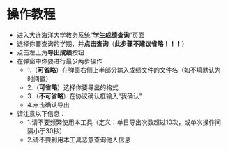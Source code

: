 # 操作教程

* 进入大连海洋大学教务系统“**学生成绩查询**”页面
* 选择你要查询的学期，并**点击查询**（**此步骤不建议省略！！！**）
* 点击左上角**导出成绩**按钮
* 在弹窗中你要进行最少两步操作
  * 1.（**可省略**）在弹窗右侧上半部分输入成绩文件的文件名（如不填默认为时间戳）
  * 2.（**可省略**）选择你要导出的格式
  * 3.（**不可省略**）在协议确认框输入“我确认”
  * 4.点击确认导出
* 请注意以下信息：
  * 1.请不要频繁使用本工具（定义：单日导出次数超过10次，或单次操作间隔小于30秒）
  * 2.请不要利用本工具恶意查询他人信息

